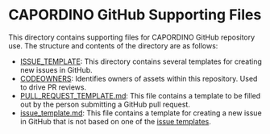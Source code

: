 # CAPORDINO GitHub Supporting Files

This directory contains supporting files for CAPORDINO GitHub repository use. The structure and contents of the directory are as follows:

- [ISSUE_TEMPLATE](ISSUE_TEMPLATE/): This directory contains several templates for creating new issues in GitHub.
- [CODEOWNERS](CODEOWNERS): Identifies owners of assets within this repository. Used to drive PR reviews.
- [PULL_REQUEST_TEMPLATE.md](issue_template.md): This file contains a template to be filled out by the person submitting a GitHub pull request.
- [issue_template.md](issue_template.md): This file contains a template for creating a new issue in GitHub that is not based on one of the [issue templates](ISSUE_TEMPLATE/).
